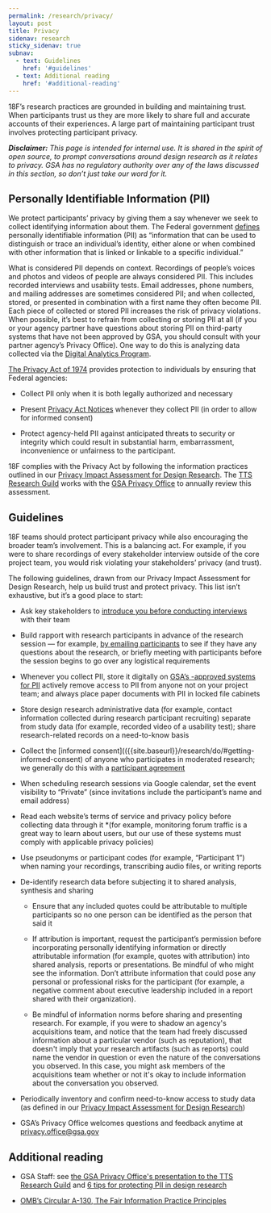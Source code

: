 ```yaml
---
permalink: /research/privacy/
layout: post
title: Privacy 
sidenav: research
sticky_sidenav: true
subnav:
  - text: Guidelines
    href: '#guidelines'
  - text: Additional reading
    href: '#additional-reading'
---
```


18F’s research practices are grounded in building and maintaining trust.  When participants trust us they are more likely to share full and accurate accounts of their experiences. A large part of maintaining participant trust involves protecting participant privacy. 

***Disclaimer:*** *This page is intended for internal use. It is shared in the spirit of open source, to prompt conversations around design research as it relates to privacy. GSA has no regulatory authority over any of the laws discussed in this section, so don’t just take our word for it.*

## Personally Identifiable Information (PII) 

We protect participants’ privacy by giving them a say whenever we seek to collect  identifying information about them. The Federal government [defines](https://obamawhitehouse.archives.gov/sites/default/files/omb/assets/OMB/circulars/a130/a130revised.pdf) personally identifiable information (PII) as “information that can be used to distinguish or trace an individual’s identity, either alone or when combined with other information that is linked or linkable to a specific individual.” 

What is considered PII depends on context. Recordings of people’s voices and photos and videos of people are always considered PII. This includes recorded interviews and usability tests. Email addresses, phone numbers, and mailing addresses are sometimes considered PII; and when collected, stored, or presented in combination with a first name they often become PII. 
Each piece of collected or stored PII increases the risk of privacy violations. When possible, it’s best to refrain from collecting or storing PII at all (if you or your agency partner have questions about storing PII on third-party systems that have not been approved by GSA, you should consult with your partner agency’s Privacy Office). One way to do this is analyzing data collected via the [Digital Analytics Program](https://digital.gov/dap/).

[The Privacy Act of 1974](https://www.justice.gov/opcl/privacy-act-1974) provides protection to individuals by ensuring that Federal agencies: 

- Collect PII only when it is both legally authorized and necessary

- Present [Privacy Act Notices](https://docs.google.com/document/d/1CcVLPNNra1WCGqHewK2ojQ_ysHcGxmJ1IlsCo9pAiSU/edit) whenever they collect PII (in order to allow for informed consent)

- Protect agency-held PII against anticipated threats to security or integrity which could result in substantial harm, embarrassment, inconvenience or unfairness to the participant.

18F complies with the Privacy Act by following the information practices outlined in our [Privacy Impact Assessment for Design Research](https://www.gsa.gov/cdnstatic/20181022%20-%20Design%20Research%20PIA_posted%20version.pdf). The [TTS Research Guild](https://github.com/18F/g-research) works with the [GSA Privacy Office](https://www.gsa.gov/reference/gsa-privacy-program) to annually review this assessment.

## Guidelines

18F teams should protect participant privacy while also encouraging the broader team’s involvement. This is a balancing act. For example, if you were to share recordings of every stakeholder interview outside of the core project team, you would risk violating your stakeholders’ privacy (and trust). 

The following guidelines, drawn from our Privacy Impact Assessment for Design Research, help us build trust and protect privacy. This list isn’t exhaustive, but it’s a good place to start:

- Ask key stakeholders to [introduce you before conducting interviews](https://docs.google.com/document/d/1AEq-h3wuOxl8CCR9Gg4RPO7NaHJnedC4UbXN0UFQ24Y/edit) with their team

- Build rapport with research participants in advance of the research session — for example, [by emailing participants](https://docs.google.com/document/d/1t01t_eLYWJXuKdJkhiyBqkWf4Yr5XsFAbNv-BDAZqzE/edit#) to see if they have any questions about the research, or briefly meeting with participants before the session begins to go over any logistical requirements

- Whenever you collect PII, store it digitally on [GSA’s -approved systems for PII](https://www.gsa.gov/reference/gsa-privacy-program/systems-of-records-privacy-act/system-of-records-notices-sorns-privacy-act;) actively remove access to PII from anyone not on your project team; and always place paper documents with PII in locked file cabinets

- Store design research administrative data (for example, contact information collected during research participant recruiting) separate from study data (for example, recorded video of a usability test); share research-related records on a need-to-know basis

- Collect the [informed consent](({{site.baseurl}}/research/do/#getting-informed-consent) of anyone who participates in moderated research; we generally do this with a [participant agreement](https://methods.18f.gov/participant-agreement/) 

- When scheduling research sessions via Google calendar, set the event visibility to “Private” (since invitations include the participant’s name and email address)

- Read each website’s terms of service and privacy policy before collecting data through it *(for example, monitoring forum traffic is a great way to learn about users, but our use of these systems must comply with applicable privacy policies)

- Use pseudonyms or participant codes (for example, “Participant 1”) when naming your recordings, transcribing audio files, or writing reports 


- De-identify research data before subjecting it to shared analysis, synthesis and sharing

  - Ensure that any included quotes could be attributable to multiple participants so no one person can be identified as the person that said it

  - If attribution is important, request the participant’s permission before incorporating personally identifying information or directly attributable information (for example, quotes with attribution) into shared analysis, reports or presentations. Be mindful of who might see the information. Don’t attribute information that could pose any personal or professional risks for the participant (for example, a negative comment about executive leadership included in a report shared with their organization).

  - Be mindful of information norms before sharing and presenting research. For example, if you were to shadow an agency's acquisitions team, and notice that the team had freely discussed information about a particular vendor (such as reputation), that doesn't imply that your research artifacts (such as reports) could name the vendor in question or even the nature of the conversations you observed. In this case, you might ask members of the acquisitions team whether or not it's okay to include information about the conversation you observed.

- Periodically inventory and confirm need-to-know access to study data (as defined in our [Privacy Impact Assessment for Design Research](https://www.gsa.gov/reference/gsa-privacy-program/privacy-impact-assessments-pia))

- GSA’s Privacy Office welcomes questions and feedback anytime at [privacy.office@gsa.gov](mailto:privacy.office@gsa.gov)

## Additional reading

- GSA Staff: see [the GSA Privacy Office's presentation to the TTS Research Guild](https://gsa-tts.slack.com/files/U9KLLKS4W/FCSFWBZD3/researchguildprivacytalk091218.mp4) and [6 tips for protecting PII in design research](https://drive.google.com/a/gsa.gov/open?id=1MM6tNlFc-Iwgw_cCUw_0KS8oQMS-FEN7sYftPQLmLAg)

- [OMB’s Circular A-130, The Fair Information Practice Principles](https://obamawhitehouse.archives.gov/sites/default/files/omb/assets/OMB/circulars/a130/a130revised.pdf)


